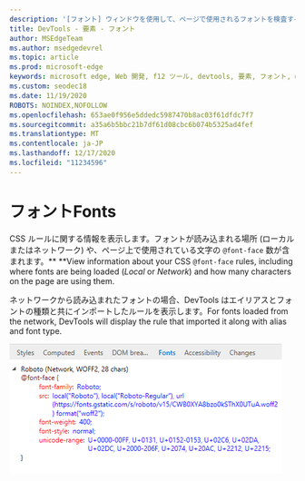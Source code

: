 ```yaml
---
description: '[フォント] ウィンドウを使用して、ページで使用されるフォントを検査する'
title: DevTools - 要素 - フォント
author: MSEdgeTeam
ms.author: msedgedevrel
ms.topic: article
ms.prod: microsoft-edge
keywords: microsoft edge, Web 開発, f12 ツール, devtools, 要素, フォント, @font顔
ms.custom: seodec18
ms.date: 11/19/2020
ROBOTS: NOINDEX,NOFOLLOW
ms.openlocfilehash: 653ae0f956e5ddedc5987470b8ac03f61dfdc7f7
ms.sourcegitcommit: a35a6b5bbc21b7df61d08cbc6b074b5325ad4fef
ms.translationtype: MT
ms.contentlocale: ja-JP
ms.lasthandoff: 12/17/2020
ms.locfileid: "11234596"
---
```

# <span data-ttu-id="8bf59-104">フォント</span><span class="sxs-lookup"><span data-stu-id="8bf59-104">Fonts</span></span>

<span data-ttu-id="8bf59-105">CSS ルールに関する情報を表示します。フォントが読み込まれる場所 (ローカルまたはネットワーク) や、ページ上で使用されている文字の `@font-face` 数が含まれます。\*\* \*\*</span><span class="sxs-lookup"><span data-stu-id="8bf59-105">View information about your CSS `@font-face` rules, including where fonts are being loaded (*Local* or *Network*) and how many characters on the page are using them.</span></span>

<span data-ttu-id="8bf59-106">ネットワークから読み込まれたフォントの場合、DevTools はエイリアスとフォントの種類と共にインポートしたルールを表示します。</span><span class="sxs-lookup"><span data-stu-id="8bf59-106">For fonts loaded from the network, DevTools will display the rule that imported it along with alias and font type.</span></span>

![[フォント] ウィンドウ](../media/elements_fonts.png)
